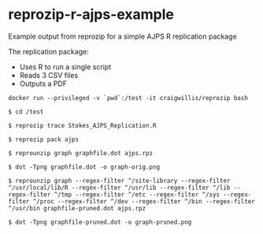 # reprozip-r-ajps-example
Example output from reprozip for a simple AJPS R replication package

The replication package:
* Uses R to run a single script
* Reads 3 CSV files
* Outputs a PDF

```
docker run --privileged -v `pwd`:/test -it craigwillis/reprozip bash
```

```
$ cd /test

$ reprozip trace Stokes_AJPS_Replication.R

$ reprozip pack ajps

$ reprounzip graph graphfile.dot ajps.rpz

$ dot -Tpng graphfile.dot -o graph-orig.png

$ reprounzip graph --regex-filter ^/site-library --regex-filter ^/usr/local/lib/R --regex-filter ^/usr/lib --regex-filter ^/lib --regex-filter ^/tmp --regex-filter ^/etc --regex-filter ^/sys --regex-filter ^/proc --regex-filter ^/dev --regex-filter ^/bin --regex-filter ^/usr/bin graphfile-pruned.dot ajps.rpz

$ dot -Tpng graphfile-pruned.dot -o graph-pruned.png
```
